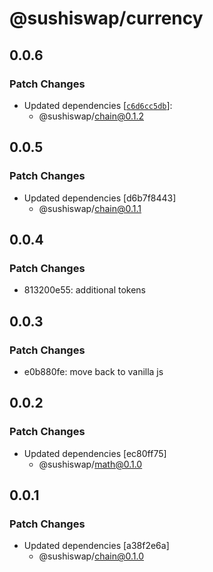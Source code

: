 # @sushiswap/currency

## 0.0.6

### Patch Changes

- Updated dependencies [[`c6d6cc5db`](https://github.com/sushiswap/sushiswap/commit/c6d6cc5db4cc614f3931ee3a325547967c86c51a)]:
  - @sushiswap/chain@0.1.2

## 0.0.5

### Patch Changes

- Updated dependencies [d6b7f8443]
  - @sushiswap/chain@0.1.1

## 0.0.4

### Patch Changes

- 813200e55: additional tokens

## 0.0.3

### Patch Changes

- e0b880fe: move back to vanilla js

## 0.0.2

### Patch Changes

- Updated dependencies [ec80ff75]
  - @sushiswap/math@0.1.0

## 0.0.1

### Patch Changes

- Updated dependencies [a38f2e6a]
  - @sushiswap/chain@0.1.0

